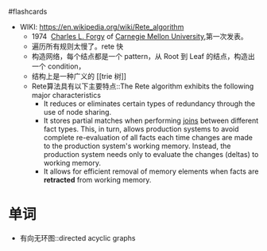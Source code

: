 #flashcards 

- WIKI: https://en.wikipedia.org/wiki/Rete_algorithm
	- 1974  [Charles L. Forgy](https://en.wikipedia.org/wiki/Charles_Forgy "Charles Forgy") of [Carnegie Mellon University](https://en.wikipedia.org/wiki/Carnegie_Mellon_University "Carnegie Mellon University"),第一次发表。
	- 遍历所有规则太慢了。rete 快
	- 构造网络，每个结点都是一个 pattern，从 Root 到 Leaf 的结点，构造出一个 condition，
	- 结构上是一种广义的 [[trie 树]]
	- Rete算法具有以下主要特点::The Rete algorithm exhibits the following major characteristics
		- It reduces or eliminates certain types of redundancy through the use of node sharing.
		- It stores partial matches when performing [joins](https://en.wikipedia.org/wiki/Logical_conjunction "Logical conjunction") between different fact types. This, in turn, allows production systems to avoid complete re-evaluation of all facts each time changes are made to the production system's working memory. Instead, the production system needs only to evaluate the changes (deltas) to working memory.
		- It allows for efficient removal of memory elements when facts are **retracted** from working memory.


# 单词
- 有向无环图::directed acyclic graphs